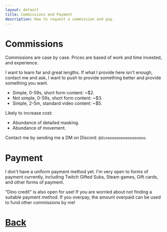 ```yaml
---
layout: default
title: Commissions and Payment
description: How to request a commission and pay.
---
```


# Commissions

Commissions are case by case. Prices are based of work and time invested, and experience.

I want to learn far and great lengths. If what I provide here isn't enough, contact me and ask, I want to push to provide something better and provide something you want.

- Simple, 0-59s, short form content: ~$2.
- Not simple, 0-59s, short form content: ~$3.
- Simple, 2-5m, standard video content: ~$5.

Likely to increase cost:

- Abundance of detailed masking.
- Abundance of movement.

Contact me by sending me a DM on Discord: `@dinooooooooooooooooo`.

# Payment

I don't have a uniform payment method yet. I'm very open to forms of payment currently, including Twitch Gifted Subs, Steam games, Gift cards, and other forms of payment. 

"Dino credit" is also open for use! If you are worried about not finding a suitable payment method. If you overpay, the amount overpaid can be used to fund other commissions by me! 

# [**Back**](./)